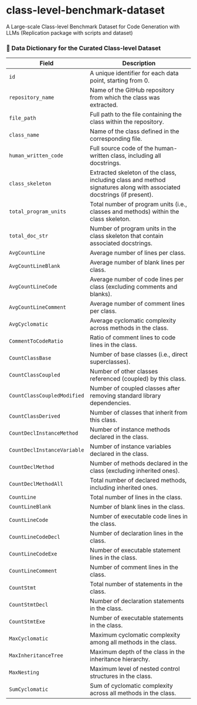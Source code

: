 # class-level-benchmark-dataset
A Large-scale Class-level Benchmark Dataset for Code Generation with LLMs (Replication package with scripts and dataset)

### 📘 Data Dictionary for the Curated Class-level Dataset

| **Field** | **Description** |
|-----------|-----------------|
| `id` | A unique identifier for each data point, starting from 0. |
| `repository_name` | Name of the GitHub repository from which the class was extracted. |
| `file_path` | Full path to the file containing the class within the repository. |
| `class_name` | Name of the class defined in the corresponding file. |
| `human_written_code` | Full source code of the human-written class, including all docstrings. |
| `class_skeleton` | Extracted skeleton of the class, including class and method signatures along with associated docstrings (if present). |
| `total_program_units` | Total number of program units (i.e., classes and methods) within the class skeleton. |
| `total_doc_str` | Number of program units in the class skeleton that contain associated docstrings. |
| `AvgCountLine` | Average number of lines per class. |
| `AvgCountLineBlank` | Average number of blank lines per class. |
| `AvgCountLineCode` | Average number of code lines per class (excluding comments and blanks). |
| `AvgCountLineComment` | Average number of comment lines per class. |
| `AvgCyclomatic` | Average cyclomatic complexity across methods in the class. |
| `CommentToCodeRatio` | Ratio of comment lines to code lines in the class. |
| `CountClassBase` | Number of base classes (i.e., direct superclasses). |
| `CountClassCoupled` | Number of other classes referenced (coupled) by this class. |
| `CountClassCoupledModified` | Number of coupled classes after removing standard library dependencies. |
| `CountClassDerived` | Number of classes that inherit from this class. |
| `CountDeclInstanceMethod` | Number of instance methods declared in the class. |
| `CountDeclInstanceVariable` | Number of instance variables declared in the class. |
| `CountDeclMethod` | Number of methods declared in the class (excluding inherited ones). |
| `CountDeclMethodAll` | Total number of declared methods, including inherited ones. |
| `CountLine` | Total number of lines in the class. |
| `CountLineBlank` | Number of blank lines in the class. |
| `CountLineCode` | Number of executable code lines in the class. |
| `CountLineCodeDecl` | Number of declaration lines in the class. |
| `CountLineCodeExe` | Number of executable statement lines in the class. |
| `CountLineComment` | Number of comment lines in the class. |
| `CountStmt` | Total number of statements in the class. |
| `CountStmtDecl` | Number of declaration statements in the class. |
| `CountStmtExe` | Number of executable statements in the class. |
| `MaxCyclomatic` | Maximum cyclomatic complexity among all methods in the class. |
| `MaxInheritanceTree` | Maximum depth of the class in the inheritance hierarchy. |
| `MaxNesting` | Maximum level of nested control structures in the class. |
| `SumCyclomatic` | Sum of cyclomatic complexity across all methods in the class. |
